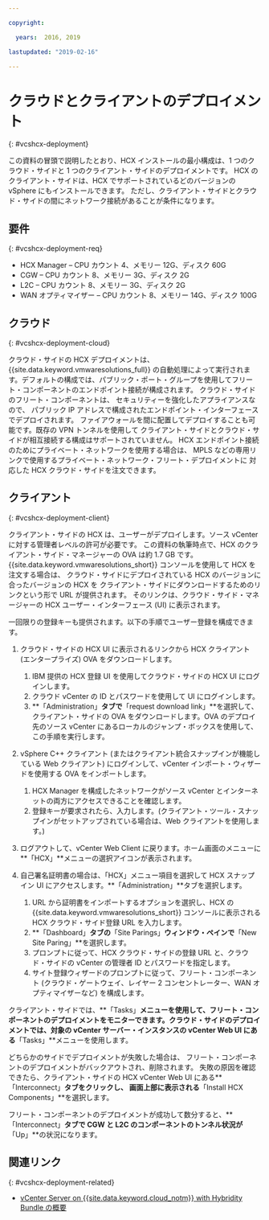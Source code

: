 ```yaml
---

copyright:

  years:  2016, 2019

lastupdated: "2019-02-16"

---
```


# クラウドとクライアントのデプロイメント
{: #vcshcx-deployment}

この資料の冒頭で説明したとおり、HCX インストールの最小構成は、1 つのクラウド・サイドと 1 つのクライアント・サイドのデプロイメントです。
HCX のクライアント・サイドは、HCX でサポートされているどのバージョンの vSphere にもインストールできます。
ただし、クライアント・サイドとクラウド・サイドの間にネットワーク接続があることが条件になります。


## 要件
{: #vcshcx-deployment-req}

- HCX Manager – CPU カウント 4、メモリー 12G、ディスク 60G
- CGW – CPU カウント 8、メモリー 3G、ディスク 2G
- L2C – CPU カウント 8、メモリー 3G、ディスク 2G
- WAN オプティマイザー – CPU カウント 8、メモリー 14G、ディスク 100G

## クラウド
{: #vcshcx-deployment-cloud}

クラウド・サイドの HCX デプロイメントは、{{site.data.keyword.vmwaresolutions_full}} の自動処理によって実行されます。デフォルトの構成では、パブリック・ポート・グループを使用してフリート・コンポーネントのエンドポイント接続が構成されます。
クラウド・サイドのフリート・コンポーネントは、
セキュリティーを強化したアプライアンスなので、
パブリック IP アドレスで構成されたエンドポイント・インターフェースでデプロイされます。
ファイアウォールを間に配置してデプロイすることも可能です。既存の VPN トンネルを使用して
クライアント・サイドとクラウド・サイドが相互接続する構成はサポートされていません。
HCX エンドポイント接続のためにプライベート・ネットワークを使用する場合は、
MPLS などの専用リンクで使用するプライベート・ネットワーク・フリート・デプロイメントに
対応した HCX クラウド・サイドを注文できます。


## クライアント
{: #vcshcx-deployment-client}

クライアント・サイドの HCX は、ユーザーがデプロイします。ソース vCenter に対する管理者レベルの許可が必要です。
この資料の執筆時点で、HCX のクライアント・サイド・マネージャーの OVA は約 1.7 GB です。
{{site.data.keyword.vmwaresolutions_short}} コンソールを使用して HCX を注文する場合は、
クラウド・サイドにデプロイされている HCX のバージョンに合ったバージョンの HCX を
クライアント・サイドにダウンロードするためのリンクという形で URL が提供されます。
そのリンクは、クラウド・サイド・マネージャーの HCX ユーザー・インターフェース (UI) に表示されます。


一回限りの登録キーも提供されます。以下の手順でユーザー登録を構成できます。

1. クラウド・サイドの HCX UI に表示されるリンクから HCX クライアント (エンタープライズ) OVA をダウンロードします。

    1. IBM 提供の HCX 登録 UI を使用してクラウド・サイドの HCX UI にログインします。
    2. クラウド vCenter の ID とパスワードを使用して UI にログインします。
    3. **「Administration」**タブで**「request download link」**を選択して、クライアント・サイドの OVA をダウンロードします。OVA のデプロイ先のソース vCenter にあるローカルのジャンプ・ボックスを使用して、この手順を実行します。
2. vSphere C++ クライアント (またはクライアント統合スナップインが機能している Web クライアント) にログインして、vCenter インポート・ウィザードを使用する OVA をインポートします。
    1. HCX Manager を構成したネットワークがソース vCenter とインターネットの両方にアクセスできることを確認します。  
    2. 登録キーが要求されたら、入力します。(クライアント・ツール・スナップインがセットアップされている場合は、Web クライアントを使用します。)  
3. ログアウトして、vCenter Web Client に戻ります。ホーム画面のメニューに**「HCX」**メニューの選択アイコンが表示されます。
4. 自己署名証明書の場合は、「HCX」メニュー項目を選択して HCX スナップイン UI にアクセスします。**「Administration」**タブを選択します。
    1. URL から証明書をインポートするオプションを選択し、HCX の {{site.data.keyword.vmwaresolutions_short}} コンソールに表示される HCX クラウド・サイド登録 URL を入力します。
    2. **「Dashboard」**タブの**「Site Parings」**ウィンドウ・ペインで**「New Site Paring」**を選択します。
    3. プロンプトに従って、HCX クラウド・サイドの登録 URL と、クラウド・サイドの vCenter の管理者 ID とパスワードを指定します。
    4. サイト登録ウィザードのプロンプトに従って、フリート・コンポーネント (クラウド・ゲートウェイ、レイヤー 2 コンセントレーター、WAN オプティマイザーなど) を構成します。  

クライアント・サイドでは、**「Tasks」**メニューを使用して、フリート・コンポーネントのデプロイメントをモニターできます。クラウド・サイドのデプロイメントでは、対象の vCenter サーバー・インスタンスの vCenter Web UI にある**「Tasks」**メニューを使用します。

どちらかのサイドでデプロイメントが失敗した場合は、
フリート・コンポーネントのデプロイメントがバックアウトされ、削除されます。
失敗の原因を確認できたら、クライアント・サイドの HCX vCenter Web UI にある**「Interconnect」**タブをクリックし、
画面上部に表示される**「Install HCX Components」**を選択します。

フリート・コンポーネントのデプロイメントが成功して数分すると、**「Interconnect」**タブで CGW と L2C のコンポーネントのトンネル状況が**「Up」**の状況になります。


## 関連リンク
{: #vcshcx-deployment-related}

* [vCenter Server on {{site.data.keyword.cloud_notm}} with Hybridity Bundle の概要](/docs/services/vmwaresolutions/archiref/vcs/vcs-hybridity-intro.html)   
